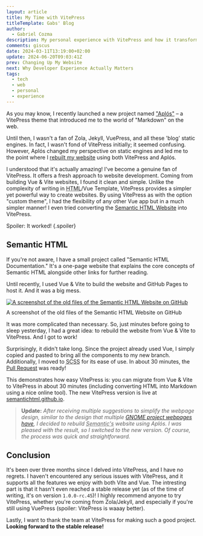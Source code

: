```yaml
---
layout: article
title: My Time with VitePress
titleTemplate: Gabs' Blog
author: 
  - Gabriel Cozma
description: My personal experience with VitePress and how it transformed my website development process.
comments: giscus
date: 2024-03-11T13:19:00+02:00
update: 2024-06-20T09:03:41Z
prev: Changing Up My Website
next: Why Developer Experience Actually Matters
tags:
  - tech
  - web
  - personal
  - experience
---
```


As you may know, I recently launched a new project named ["Aplós"](https://aplos.gxbs.me/) – a VitePress theme that introduced me to the world of "Markdown" on the web.

Until then, I wasn't a fan of Zola, Jekyll, VuePress, and all these 'blog' static engines. In fact, I wasn't fond of VitePress initially; it seemed confusing. However, Aplós changed my perspective on static engines and led me to the point where I [rebuilt my website](changing-up-my-website) using both VitePress and Aplós.

I understood that it's actually amazing! I've become a genuine fan of VitePress. It offers a fresh approach to website development. Coming from building Vue & Vite websites, I found it clean and simple. Unlike the complexity of writing in <abbr title="Hyper Text Markup Language">HTML</abbr>/Vue Template, VitePress provides a simpler yet powerful way to create websites. By using VitePress as with the option "custom theme", I had the flexibility of any other Vue app but in a much simpler manner! I even tried converting the [Semantic HTML Website](https://semantichtml.github.io) into VitePress.

Spoiler: <span>It worked!</span> {.spoiler}

## Semantic HTML

If you're not aware, I have a small project called "Semantic HTML Documentation." It's a one-page website that explains the core concepts of Semantic HTML alongside other links for further reading.

Until recently, I used Vue & Vite to build the website and GitHub Pages to host it. And it was a big mess.

<a href="https://github.com/semantichtml/semantichtml.github.io/tree/8e9c5c9972e86b98888084bd86419982d94c8ca6">
<picture>
<source srcset="/assets/blog/my-experience-with-vitepress/screenshot.png" media="(prefers-color-scheme:dark)">
<img src="/assets/blog/my-experience-with-vitepress/screenshot-light.png" alt="A screenshot of the old files of the Semantic HTML Website on GitHub">
</picture>
</a>
<figcaption style="margin-top: 10px">A screenshot of the old files of the Semantic HTML Website on GitHub</figcaption>

It was more complicated than necessary. So, just minutes before going to sleep yesterday, I had a great idea: to rebuild the website from Vue & Vite to VitePress. And I got to work!

Surprisingly, it didn't take long. Since the project already used Vue, I simply copied and pasted to bring all the components to my new branch. Additionally, I moved to <abbr title="Sassy Cascading Style Sheets">SCSS</abbr> for its ease of use. In about 30 minutes, the [Pull Request](https://github.com/semantichtml/semantichtml.github.io/pull/81) was ready!

This demonstrates how easy VitePress is: you can migrate from Vue & Vite to VitePress in about 30 minutes (including converting HTML into Markdown using a nice online tool). The new VitePress version is live at [semantichtml.github.io](https://semantichtml.github.io/).

> **Update:** _After receiving multiple suggestions to simplify the webpage design, similar to the design that multiple [GNOME project webpages have](https://mutter.gnome.org), I decided to rebuild <abbr title="the Semantic HTML Documentation">Semantic's</abbr> website using Aplós. I was pleased with the result, so I switched to the new version. Of course, the process was quick and straightforward._

## Conclusion

It's been over three months since I delved into VitePress, and I have no regrets. I haven't encountered any serious issues with VitePress, and it supports all the features we enjoy with both Vite and Vue. The intresting part is that it hasn't even reached a stable release yet (as of the time of writing, it's on version `1.0.0-rc.45`)! I highly recommend anyone to try VitePress, whether you're coming from Zola/Jekyll, and especially if you're still using VuePress (spoiler: <spoiler>VitePress is waaay better</spoiler>).

Lastly, I want to thank the team at VitePress for making such a good project. **Looking forward to the stable release!**
